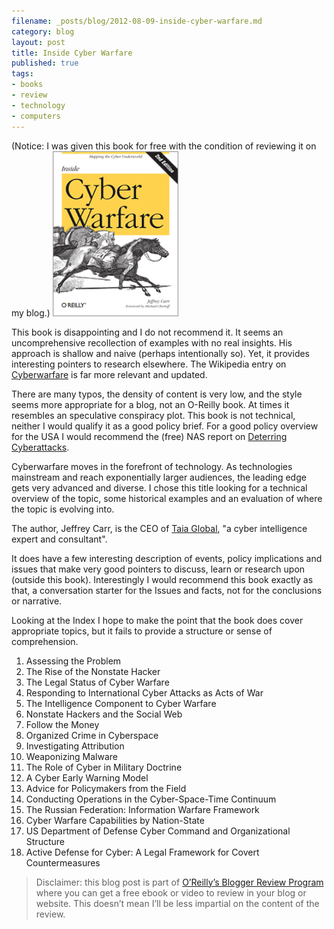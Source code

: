 ```yaml
---
filename: _posts/blog/2012-08-09-inside-cyber-warfare.md
category: blog
layout: post
title: Inside Cyber Warfare
published: true
tags:
- books
- review
- technology
- computers 
---
```


(Notice: I was given this book for free with the condition of reviewing it on my
blog.)
[<img width="40%" src="/images/cyberwarfarecover.gif "
class="center">](https://shop.oreilly.com/product/9780596802165.do)


This book is disappointing and I do not recommend it.
It seems an uncomprehensive recollection of examples with no real 
insights. His approach is shallow and naive (perhaps
intentionally so). Yet, it provides interesting pointers to research
elsewhere.
The Wikipedia entry on [Cyberwarfare](https://en.wikipedia.org/wiki/Cyberwarfare) is far more relevant and
updated. 

<!--more-->
There are many typos, the density of content is very low, and the style
seems more appropriate for a blog, not an O-Reilly book. At times it
resembles an speculative conspiracy plot. This book is not technical,
neither I would qualify it as a good policy brief. For a good policy
overview for the USA I would recommend the (free) NAS report on 
[Deterring
Cyberattacks](https://www.nap.edu/catalog.php?record_id=12997).


Cyberwarfare moves in the forefront of technology. As technologies
mainstream and reach exponentially larger audiences, the leading edge
gets very advanced and diverse. 
I chose this title looking for a technical overview of the topic, some historical
examples and an evaluation of where the topic is evolving into.


The author, Jeffrey Carr, is the CEO of [Taia
Global](https://www.taiaglobal.com/), "a cyber
intelligence expert and consultant".


It does have a few interesting description of events, 
policy implications and issues that make very good pointers to discuss,
learn or research upon (outside this book). Interestingly I would recommend
this book exactly as that, a conversation starter for the Issues and
facts, not for the conclusions or narrative. 

Looking at the Index I hope to make the point that the book does cover
appropriate topics, but it fails to provide a structure or sense of
comprehension.

1. Assessing the Problem
2. The Rise of the Nonstate Hacker
3. The Legal Status of Cyber Warfare
4. Responding to International Cyber Attacks as Acts of War
5. The Intelligence Component to Cyber Warfare 
6. Nonstate Hackers and the Social Web
7. Follow the Money 
8. Organized Crime in Cyberspace
9. Investigating Attribution
10. Weaponizing Malware
11. The Role of Cyber in Military Doctrine
12. A Cyber Early Warning Model
13. Advice for Policymakers from the Field
14. Conducting Operations in the Cyber-Space-Time Continuum
15. The Russian Federation: Information Warfare Framework
16. Cyber Warfare Capabilities by Nation-State
17. US Department of Defense Cyber Command and Organizational Structure
18. Active Defense for Cyber: A Legal Framework for Covert
    Countermeasures 


>Disclaimer: this blog post is part of [O’Reilly’s Blogger Review
>Program](https://oreilly.com/bloggers/)
>where you can get a free ebook or video to review in your blog or
>website. This doesn’t mean I’ll be less impartial on the content of the
>review.
